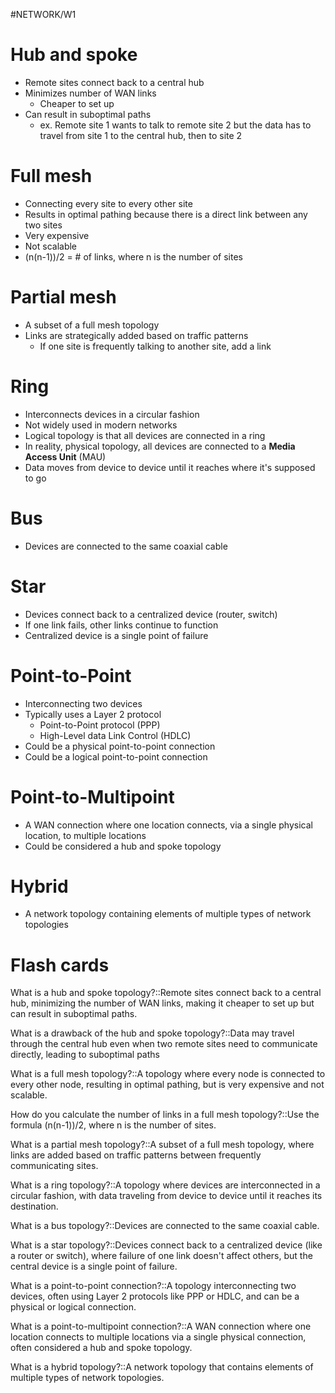 #NETWORK/W1
# Hub and spoke

- Remote sites connect back to a central hub
- Minimizes number of WAN links
	- Cheaper to set up
- Can result in suboptimal paths
	- ex. Remote site 1 wants to talk to remote site 2 but the data has to travel from site 1 to the central hub, then to site 2

# Full mesh

- Connecting every site to every other site
- Results in optimal pathing because there is a direct link between any two sites
- Very expensive
- Not scalable
- (n(n-1))/2 = # of links, where n is the number of sites

# Partial mesh

- A subset of a full mesh topology
- Links are strategically added based on traffic patterns
	- If one site is frequently talking to another site, add a link 

# Ring

- Interconnects devices in a circular fashion
- Not widely used in modern networks
- Logical topology is that all devices are connected in a ring
- In reality, physical topology, all devices are connected to a **Media Access Unit** (MAU)
- Data moves from device to device until it reaches where it's supposed to go

# Bus

- Devices are connected to the same coaxial cable

# Star

- Devices connect back to a centralized device (router, switch)
- If one link fails, other links continue to function
- Centralized device is a single point of failure

# Point-to-Point

- Interconnecting two devices
- Typically uses a Layer 2 protocol
	- Point-to-Point protocol (PPP)
	- High-Level data Link Control (HDLC)
- Could be a physical point-to-point connection
- Could be a logical point-to-point connection

# Point-to-Multipoint

- A WAN connection where one location connects, via a single physical location, to multiple locations
- Could be considered a hub and spoke topology

# Hybrid

- A network topology containing elements of multiple types of network topologies


# Flash cards

What is a hub and spoke topology?::Remote sites connect back to a central hub, minimizing the number of WAN links, making it cheaper to set up but can result in suboptimal paths.
<!--SR:!2024-10-06,4,210-->

What is a drawback of the hub and spoke topology?::Data may travel through the central hub even when two remote sites need to communicate directly, leading to suboptimal paths
<!--SR:!2024-10-14,12,230-->

What is a full mesh topology?::A topology where every node is connected to every other node, resulting in optimal pathing, but is very expensive and not scalable.
<!--SR:!2024-10-05,8,250-->

How do you calculate the number of links in a full mesh topology?::Use the formula (n(n-1))/2, where n is the number of sites.
<!--SR:!2024-10-14,12,230-->

What is a partial mesh topology?::A subset of a full mesh topology, where links are added based on traffic patterns between frequently communicating sites.
<!--SR:!2024-10-06,2,190-->

What is a ring topology?::A topology where devices are interconnected in a circular fashion, with data traveling from device to device until it reaches its destination.
<!--SR:!2024-10-14,12,230-->

What is a bus topology?::Devices are connected to the same coaxial cable.
<!--SR:!2024-10-14,12,230-->

What is a star topology?::Devices connect back to a centralized device (like a router or switch), where failure of one link doesn't affect others, but the central device is a single point of failure.
<!--SR:!2024-10-14,12,230-->

What is a point-to-point connection?::A topology interconnecting two devices, often using Layer 2 protocols like PPP or HDLC, and can be a physical or logical connection.
<!--SR:!2024-10-05,1,150-->

What is a point-to-multipoint connection?::A WAN connection where one location connects to multiple locations via a single physical connection, often considered a hub and spoke topology.
<!--SR:!2024-10-05,1,150-->

What is a hybrid topology?::A network topology that contains elements of multiple types of network topologies.
<!--SR:!2024-10-08,6,230-->